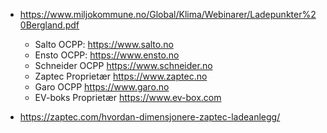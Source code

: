 

* https://www.miljokommune.no/Global/Klima/Webinarer/Ladepunkter%20Bergland.pdf
    * Salto OCPP: https://www.salto.no
    * Ensto OCPP: https://www.ensto.no
    * Schneider OCPP https://www.schneider.no
    * Zaptec Proprietær https://www.zaptec.no
    * Garo OCPP https://www.garo.no
    * EV-boks Proprietær https://www.ev-box.com

* https://zaptec.com/hvordan-dimensjonere-zaptec-ladeanlegg/

